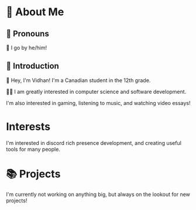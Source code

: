 # 👋 About Me

## 🧒 Pronouns

👦 I go by he/him!

## 🤝 Introduction

🍁 Hey, I'm Vidhan! I'm a Canadian student in the 12th grade. 

👨‍💻 I am greatly interested in computer science and software development.

I'm also interested in gaming, listening to music, and watching video essays!

# Interests

I'm interested in discord rich presence development, and creating useful tools for many people.

# 📚 Projects

I'm currently not working on anything big, but always on the lookout for new projects!

<!--
Here are some ideas to get you started:

- 🔭 I’m currently working on ...
- 🌱 I’m currently learning ...
- 👯 I’m looking to collaborate on ...
- 🤔 I’m looking for help with ...
- 💬 Ask me about ...
- 📫 How to reach me: ...
- 😄 Pronouns: ...
- ⚡ Fun fact: ...
-->
